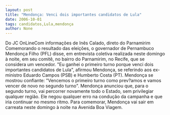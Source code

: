 ```yaml
---
layout: post
title: "Mendonça: Venci dois importantes candidatos de Lula"
date: 2006-10-01
tags: candidatos,Lula,mendonça
author: None
---
```


Do JC OnLineCom informações de Inês Calado, direto do Parnamirim
Comemorando o resultado das eleições, o governador de Pernambuco Mendonça Filho (PFL) disse, em entrevista coletiva realizada neste domingo à noite, em seu comitê, no bairro do Parnamirim, no Recife, que se considera um vencedor.
\"Eu ganhei o primeiro turno porque venci dois importantes candidatos de Lula\", afirmou Mendonça, se referindo aos ex-ministro Eduardo Campos (PSB) e Humberto Costa (PT).
Mendonça se mostrou confiante: \"Vencemos o primeiro turno como prev?amos e vamos vencer de novo no segundo turno\".
Mendonça anunciou que, para o segundo turno, vai percorrer novamente todo o Estado, sem privilegiar qualquer região. Ele negou qualquer erro na condução da campanha e que iria continuar no mesmo ritmo.
Para comemorar, Mendonça vai sair em carreata neste domingo à noite na Avenida Boa Viagem. 